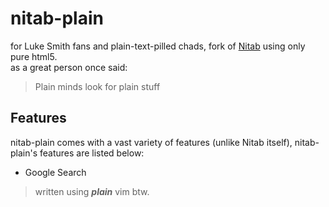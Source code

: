# nitab-plain
for Luke Smith fans and plain-text-pilled chads, fork of [Nitab](https://github.com/nimaaskarian/nitab) using only pure html5.  
as a great person once said:
> Plain minds look for plain stuff

## Features
nitab-plain comes with a vast variety of features (unlike Nitab itself), nitab-plain's features are listed below:  
- Google Search

> written using ***plain*** vim btw.
